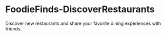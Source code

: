 # FoodieFinds-DiscoverRestaurants
Discover new restaurants and share your favorite dining experiences with friends.
